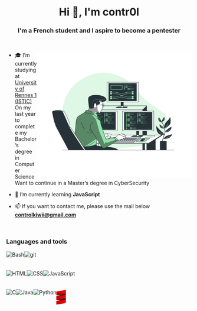 <h1 align="center">Hi 👋, I'm contr0l</h1>
<h3 align="center">I'm a French student and I aspire to become a pentester</h3>
<br />

<img align="right" height="340px" width="420px" src="assets/Programming-bro.svg"> </img>
<p align="left">

- 🎓 I’m currently studying at [University of Rennes 1 (ISTIC)](https://istic.univ-rennes1.fr/) <br />
  On my last year to complete my Bachelor’s degree in Computer Science <br />
  Want to continue in a Master’s degree in CyberSecurity

- 🌱 I’m currently learning **JavaScript**

- 📫 If you want to contact me, please use the mail below <br>
      **controlkiwii@gmail.com**
</p>

<br />

###  Languages and tools

<p>
<a href="https://developer.mozilla.org/en-US/docs/Web/JavaScript" target="_blank"> <img align="left" alt="Bash" height ="42px"  src="https://raw.githubusercontent.com/rahul-jha98/github_readme_icons/main/language_and_tools/square/bash/bash-colored.svg"></a>
<a href="https://git-scm.com/" target="_blank"><img src="https://raw.githubusercontent.com/rahul-jha98/github_readme_icons/main/language_and_tools/square/git-scm/git-scm.svg" align="left" alt="git" height='42px'/> </a>
  <br />
  <br />
  <br />
<a href="https://developer.mozilla.org/fr/docs/Web/HTML" target="_blank"> <img align="left" alt="HTML" height ="42px"  src="https://raw.githubusercontent.com/rahul-jha98/github_readme_icons/main/language_and_tools/square/html/html.svg"></a>
<a href="https://developer.mozilla.org/fr/docs/Web/CSS" target="_blank"> <img align="left" alt="CSS" height ="42px"  src="https://raw.githubusercontent.com/rahul-jha98/github_readme_icons/main/language_and_tools/square/css/css.svg"></a>
<a href="https://developer.mozilla.org/en-US/docs/Web/JavaScript" target="_blank"> <img align="left" alt="JavaScript" height ="42px"  src="https://raw.githubusercontent.com/rahul-jha98/github_readme_icons/main/language_and_tools/square/javascript/javascript.svg"> </a>
  <br />
  <br />
  <br />
<a target="_blank"> <img align="left" alt="C" height ="42px"  src="https://raw.githubusercontent.com/rahul-jha98/github_readme_icons/main/language_and_tools/square/c/c.svg"></a>
<a href="https://www.java.com" target="_blank"><img align="left" alt="Java" height ="42px" src="https://raw.githubusercontent.com/rahul-jha98/github_readme_icons/main/language_and_tools/square/java/java.svg"></a>
<a href="https://www.python.org" target="_blank"><img align="left" alt="Python" height ="42px" src="https://raw.githubusercontent.com/rahul-jha98/github_readme_icons/main/language_and_tools/square/python/python.svg"></a>
<a href="https://developer.mozilla.org/en-US/docs/Web/JavaScript" target="_blank"> <img align="left" alt="Scala" height ="42px"  src="assets/scala.svg"> </a>

</p>

